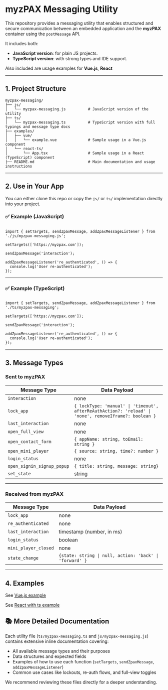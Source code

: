 # myzPAX Messaging Utility

This repository provides a messaging utility that enables structured and secure communication between an embedded application and the **myzPAX** container using the `postMessage` API.

It includes both:

- **JavaScript version**: for plain JS projects.
- **TypeScript version**: with strong types and IDE support.

Also included are usage examples for **Vue.js**, **React**

---

## 1. Project Structure

```
myzpax-messaging/
├── js/
│   └── myzpax-messaging.js          # JavaScript version of the utility
├── ts/
│   └── myzpax-messaging.ts          # TypeScript version with full typings and message type docs
├── examples/
│   ├── vue/
│   │   └── example.vue              # Sample usage in a Vue.js component
│   └── react-ts/
│       └── App.tsx                  # Sample usage in a React (TypeScript) component
├── README.md                        # Main documentation and usage instructions
```

---

## 2. Use in Your App

You can either clone this repo or copy the `js/` or `ts/` implementation directly into your project.

### ✅ Example (JavaScript)

<pre lang="js"><code>
import { setTargets, sendZpaxMessage, addZpaxMessageListener } from './js/myzpax-messaging.js';

setTargets(['https://myzpax.com']);

sendZpaxMessage('interaction');

addZpaxMessageListener('re_authenticated', () => {
  console.log('User re-authenticated');
});
</code></pre>

---

### ✅ Example (TypeScript)

<pre lang="ts"><code>
import { setTargets, sendZpaxMessage, addZpaxMessageListener } from './ts/myzpax-messaging';

setTargets(['https://myzpax.com']);

sendZpaxMessage('interaction');

addZpaxMessageListener('re_authenticated', () => {
  console.log('User re-authenticated');
});
</code></pre>

---

## 3. Message Types

### Sent **to** myzPAX

| Message Type               | Data Payload                                                                                          |
| -------------------------- | ----------------------------------------------------------------------------------------------------- |
| `interaction`              | none                                                                                                  |
| `lock_app`                 | `{ lockType: 'manual' \| 'timeout', afterReAuthAction?: 'reload' \| 'none', removeIframe?: boolean }` |
| `last_interaction`         | none                                                                                                  |
| `open_full_view`           | none                                                                                                  |
| `open_contact_form`        | `{ appName: string, toEmail: string }`                                                                |
| `open_mini_player`         | `{ source: string, time?: number }`                                                                   |
| `login_status`             | none                                                                                                  |
| `open_signin_signup_popup` | `{ title: string, message: string}`                                                                   |
| `set_state`                | string                                                                                                |

---

### Received **from** myzPAX

| Message Type         | Data Payload                                            |
| -------------------- | ------------------------------------------------------- |
| `lock_app`           | none                                                    |
| `re_authenticated`   | none                                                    |
| `last_interaction`   | timestamp (number, in ms)                               |
| `login_status`       | boolean                                                 |
| `mini_player_closed` | none                                                    |
| `state_change`       | `{state: string \| null, action: 'back' \| 'forward' }` |

---

## 4. Examples

See [Vue.js example](./examples/vue/example.vue)

See [React with ts example](./examples/react-ts/App.tsx)

## 📚 More Detailed Documentation

Each utility file (`ts/myzpax-messaging.ts` and `js/myzpax-messaging.js`) contains extensive inline documentation covering:

- All available message types and their purposes
- Data structures and expected fields
- Examples of how to use each function (`setTargets`, `sendZpaxMessage`, `addZpaxMessageListener`)
- Common use cases like lockouts, re-auth flows, and full-view toggles

We recommend reviewing these files directly for a deeper understanding.
